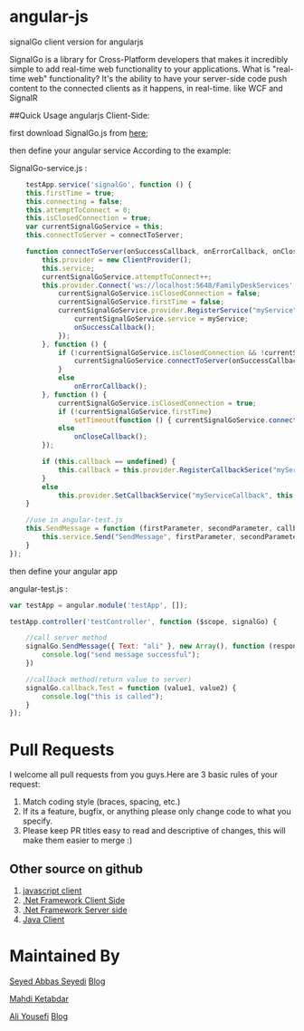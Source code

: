 # angular-js
signalGo client version for angularjs

SignalGo is a library for Cross-Platform developers that makes it incredibly simple to add real-time web functionality to your applications. What is "real-time web" functionality? It's the ability to have your server-side code push content to the connected clients as it happens, in real-time. like WCF and SignalR


##Quick Usage angularjs Client-Side:

first download SignalGo.js from [here](https://github.com/seyedabbasseyedi/SignalGo-client-angularjs/blob/master/SignalGo.js);

then define your angular service According to the example:


SignalGo-service.js :

```js
    testApp.service('signalGo', function () {
    this.firstTime = true;
    this.connecting = false;
    this.attemptToConnect = 0;
    this.isClosedConnection = true;
    var currentSignalGoService = this;
    this.connectToServer = connectToServer;

    function connectToServer(onSuccessCallback, onErrorCallback, onCloseCallback) {
        this.provider = new ClientProvider();
        this.service;
        currentSignalGoService.attemptToConnect++;
        this.provider.Connect('ws://localhost:5648/FamilyDeskServices', currentSignalGoService.provider, function () {
            currentSignalGoService.isClosedConnection = false;
            currentSignalGoService.firstTime = false;
            currentSignalGoService.provider.RegisterService("myService", function (myService) {
                currentSignalGoService.service = myService;
                onSuccessCallback();
            });
        }, function () {
            if (!currentSignalGoService.isClosedConnection && !currentSignalGoService.firstTime) {
                currentSignalGoService.connectToServer(onSuccessCallback);
            }
            else
                onErrorCallback();
        }, function () {
            currentSignalGoService.isClosedConnection = true;
            if (!currentSignalGoService.firstTime)
                setTimeout(function () { currentSignalGoService.connectToServer(onSuccessCallback) }, (currentSignalGoService.attemptToConnect - 1) * 10000);
            else
                onCloseCallback();
        });

        if (this.callback == undefined) {
            this.callback = this.provider.RegisterCallbackSerice("myServiceCallback");
        }
        else
            this.provider.SetCallbackService("myServiceCallback", this.callback);
    }

    //use in angular-test.js
    this.SendMessage = function (firstParameter, secondParameter, callback) {
        this.service.Send("SendMessage", firstParameter, secondParameter, callback)
    }
});

```

then define your angular app

angular-test.js :

```js
var testApp = angular.module('testApp', []);

testApp.controller('testController', function ($scope, signalGo) {

    //call server method
    signalGo.SendMessage({ Text: "ali" }, new Array(), function (response) {
        console.log("send message successful");
    })

    //callback method(return value to server)
    signalGo.callback.Test = function (value1, value2) {
        console.log("this is called");
    }
});

```


# Pull Requests
I welcome all pull requests from you guys.Here are 3 basic rules of your request:
  1. Match coding style (braces, spacing, etc.)
  2. If its a feature, bugfix, or anything please only change code to what you specify.
  3. Please keep PR titles easy to read and descriptive of changes, this will make them easier to merge :)

  
## Other source on github
  1. [javascript client](https://github.com/SignalGo/client-js)
  2. [.Net Framework Client Side](https://github.com/SignalGo/client-net)
  3. [.Net Framework Server side](https://github.com/SignalGo/server-net)
  4. [Java Client](https://github.com/SignalGo/client-java)
  
  

# Maintained By
[Seyed Abbas Seyedi](https://github.com/seyedabbasseyedi) [Blog](http://badrpg.ir)

[Mahdi Ketabdar](https://github.com/mahdi7192)

[Ali Yousefi](https://github.com/hamishebahar) [Blog](http://framesoft.ir)
